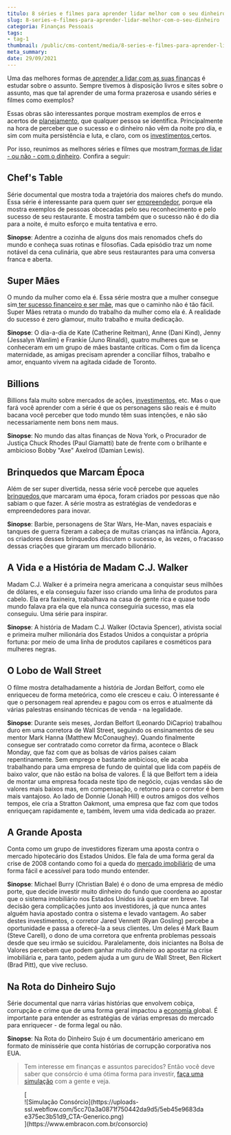 ```yaml
---
titulo: 8 séries e filmes para aprender lidar melhor com o seu dinheiro
slug: 8-series-e-filmes-para-aprender-lidar-melhor-com-o-seu-dinheiro
categoria: Finanças Pessoais
tags:
- tag-1
thumbnail: /public/cms-content/media/8-series-e-filmes-para-aprender-lidar-melhor-com-o-seu-dinheiro.jpg
meta_summary: 
date: 29/09/2021
---
```

Uma das melhores formas de[ aprender a lidar com as suas finanças](https://www.embracon.com.br/category/financas-pessoais) é estudar sobre o assunto. Sempre tivemos à disposição livros e sites sobre o assunto, mas que tal aprender de uma forma prazerosa e usando séries e filmes como exemplos?

Essas obras são interessantes porque mostram exemplos de erros e acertos de [planejamento](https://www.embracon.com.br/blog/planejamento-financeiro-um-guia-para-as-financas-nao-sairem-de-controle), que qualquer pessoa se identifica. Principalmente na hora de perceber que o sucesso e o dinheiro não vêm da noite pro dia, e sim com muita persistência e luta, e claro, com os [investimentos ](https://www.embracon.com.br/blog/diversificar-investimentos-financeiros-e-possivel)certos.

Por isso, reunimos as melhores séries e filmes que mostram[ formas de lidar - ou não - com o dinheiro](https://www.embracon.com.br/blog/5-erros-que-voce-deve-evitar-para-conseguir-economizar-dinheiro). Confira a seguir:

Chef's Table
------------

Série documental que mostra toda a trajetória dos maiores chefs do mundo. Essa série é interessante para quem quer ser [empreendedor](https://www.embracon.com.br/blog/aprenda-em-poucos-passos-como-empreender-na-crise), porque ela mostra exemplos de pessoas obcecadas pelo seu reconhecimento e pelo sucesso de seu restaurante. E mostra também que o sucesso não é do dia para a noite, é muito esforço e muita tentativa e erro.

**Sinopse**: Adentre a cozinha de alguns dos mais renomados chefs do mundo e conheça suas rotinas e filosofias. Cada episódio traz um nome notável da cena culinária, que abre seus restaurantes para uma conversa franca e aberta.

Super Mães
----------

O mundo da mulher como ela é. Essa série mostra que a mulher consegue sim[ ter sucesso financeiro e ser mãe](https://www.embracon.com.br/blog/financas-da-familia-como-ensinar-os-filhos-a-economizar-dinheiro), mas que o caminho não é tão fácil. Super Mães retrata o mundo do trabalho da mulher como ela é. A realidade do sucesso é zero glamour, muito trabalho e muita dedicação.

**Sinopse**: O dia-a-dia de Kate (Catherine Reitman), Anne (Dani Kind), Jenny (Jessalyn Wanlim) e Frankie (Juno Rinaldi), quatro mulheres que se conheceram em um grupo de mães bastante críticas. Com o fim da licença maternidade, as amigas precisam aprender a conciliar filhos, trabalho e amor, enquanto vivem na agitada cidade de Toronto.

Billions
--------

Billions fala muito sobre mercados de ações, [investimentos](https://www.embracon.com.br/blog/investimentos-alto-risco-vale-a-pena), etc. Mas o que fará você aprender com a série é que os personagens são reais e é muito bacana você perceber que todo mundo têm suas intenções, e não são necessariamente nem bons nem maus.

**Sinopse**: No mundo das altas finanças de Nova York, o Procurador de Justiça Chuck Rhodes (Paul Giamatti) bate de frente com o brilhante e ambicioso Bobby "Axe" Axelrod (Damian Lewis).

Brinquedos que Marcam Época
---------------------------

Além de ser super divertida, nessa série você percebe que aqueles [brinquedos ](https://www.embracon.com.br/blog/seu-filho-recebe-mesada-descubra-o-valor-ideal-para-cada-idade)que marcaram uma época, foram criados por pessoas que não sabiam o que fazer. A série mostra as estratégias de vendedoras e empreendedores para inovar.

**Sinopse**: Barbie, personagens de Star Wars, He-Man, naves espaciais e tanques de guerra fizeram a cabeça de muitas crianças na infância. Agora, os criadores desses brinquedos discutem o sucesso e, às vezes, o fracasso dessas criações que giraram um mercado bilionário.

A Vida e a História de Madam C.J. Walker
----------------------------------------

Madam C.J. Walker é a primeira negra americana a conquistar seus milhões de dólares, e ela conseguiu fazer isso criando uma linha de produtos para cabelo. Ela era faxineira, trabalhava na casa de gente rica e quase todo mundo falava pra ela que ela nunca conseguiria sucesso, mas ela conseguiu. Uma série para inspirar.

**Sinopse**: A história de Madam C.J. Walker (Octavia Spencer), ativista social e primeira mulher milionária dos Estados Unidos a conquistar a própria fortuna: por meio de uma linha de produtos capilares e cosméticos para mulheres negras.

O Lobo de Wall Street 
----------------------

O filme mostra detalhadamente a história de Jordan Belfort, como ele enriqueceu de forma meteórica, como ele cresceu e caiu. O interessante é que o personagem real aprendeu e pagou com os erros e atualmente dá várias palestras ensinando técnicas de venda - na legalidade.

**Sinopse**: Durante seis meses, Jordan Belfort (Leonardo DiCaprio) trabalhou duro em uma corretora de Wall Street, seguindo os ensinamentos de seu mentor Mark Hanna (Matthew McConaughey). Quando finalmente consegue ser contratado como corretor da firma, acontece o Black Monday, que faz com que as bolsas de vários países caiam repentinamente. Sem emprego e bastante ambicioso, ele acaba trabalhando para uma empresa de fundo de quintal que lida com papéis de baixo valor, que não estão na bolsa de valores. É lá que Belfort tem a ideia de montar uma empresa focada neste tipo de negócio, cujas vendas são de valores mais baixos mas, em compensação, o retorno para o corretor é bem mais vantajoso. Ao lado de Donnie (Jonah Hill) e outros amigos dos velhos tempos, ele cria a Stratton Oakmont, uma empresa que faz com que todos enriqueçam rapidamente e, também, levem uma vida dedicada ao prazer.

A Grande Aposta
---------------

Conta como um grupo de investidores fizeram uma aposta contra o mercado hipotecário dos Estados Unidos. Ele fala de uma forma geral da crise de 2008 contando como foi a queda do [mercado imobiliário](https://www.embracon.com.br/imoveis/o-que-e-consorcio-imobiliario) de uma forma fácil e acessível para todo mundo entender.

**Sinopse**: Michael Burry (Christian Bale) é o dono de uma empresa de médio porte, que decide investir muito dinheiro do fundo que coordena ao apostar que o sistema imobiliário nos Estados Unidos irá quebrar em breve. Tal decisão gera complicações junto aos investidores, já que nunca antes alguém havia apostado contra o sistema e levado vantagem. Ao saber destes investimentos, o corretor Jared Vennett (Ryan Gosling) percebe a oportunidade e passa a oferecê-la a seus clientes. Um deles é Mark Baum (Steve Carell), o dono de uma corretora que enfrenta problemas pessoais desde que seu irmão se suicidou. Paralelamente, dois iniciantes na Bolsa de Valores percebem que podem ganhar muito dinheiro ao apostar na crise imobiliária e, para tanto, pedem ajuda a um guru de Wall Street, Ben Rickert (Brad Pitt), que vive recluso.

Na Rota do Dinheiro Sujo
------------------------

Série documental que narra várias histórias que envolvem cobiça, corrupção e crime que de uma forma geral impactou a [economia ](https://www.embracon.com.br/blog/economia-colaborativa-saiba-tudo-sobre-o-assunto)global. É importante para entender as estratégias de várias empresas do mercado para enriquecer - de forma legal ou não.

**Sinopse**: Na Rota do Dinheiro Sujo é um documentário americano em formato de minissérie que conta histórias de corrupção corporativa nos EUA.

> Tem interesse em finanças e assuntos parecidos? Então você deve saber que consórcio é uma ótima forma para investir, [faça uma simulação](https://www.embracon.com.br/consorcio) com a gente e veja.

<figure class="w-richtext-figure-type-image w-richtext-align-center">[<div>![Simulação Consórcio](https://uploads-ssl.webflow.com/5cc70a3a0871f750442da9d5/5eb45e9683dae375ec3b51d9_CTA-Generico.png)</div>](https://www.embracon.com.br/consorcio)</figure>
